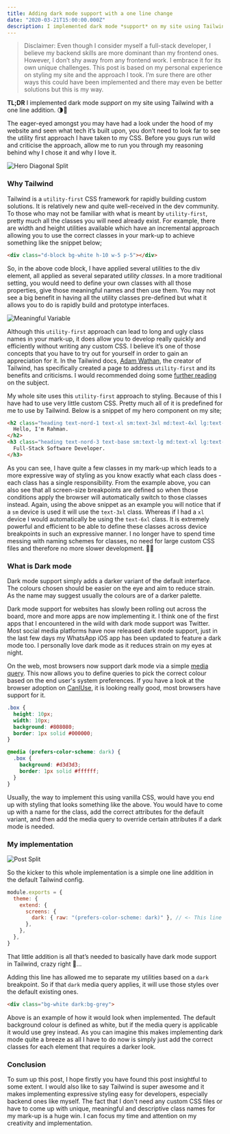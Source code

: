 ```yaml
---
title: Adding dark mode support with a one line change
date: "2020-03-21T15:00:00.000Z"
description: I implemented dark mode *support* on my site using Tailwind with a one line addition. 🌗🚀
---
```

> Disclaimer: Even though I consider myself a full-stack developer, I believe my backend skills are more dominant than my frontend ones. However, I don’t shy away from any frontend work. I embrace it for its own unique challenges. This post is based on my personal experience on styling my site and the approach I took. I’m sure there are other ways this could have been implemented and there may even be better solutions but this is my way.

**TL;DR** I implemented dark mode *support* on my site using Tailwind with a one line addition. 🌗🚀

The eager-eyed amongst you may have had a look under the hood of my website and seen what tech it’s built upon, you don’t need to look far to see the utility first approach I have taken to my CSS. Before you guys run wild and criticise the approach, allow me to run you through my reasoning behind why I chose it and why I love it.

![Hero Diagonal Split](./assets/hero-diagonal.png "Comparison on the hero section of my site, showing both the default lighter, and the new darker variant.")

### Why Tailwind

Tailwind is a `utility-first` CSS framework for rapidly building custom solutions. It is relatively new and quite well-received in the dev community. To those who may not be familiar with what is meant by `utility-first`, pretty much all the classes you will need already exist. For example, there are width and height utilities available which have an incremental approach allowing you to use the correct classes in your mark-up to achieve something like the snippet below;

```html
<div class="d-block bg-white h-10 w-5 p-5"></div>
```

So, in the above code block, I have applied several utilities to the div element, all applied as several separated *utility classes*. In a more traditional setting, you would need to define your own classes with all those properties, give those meaningful names and then use them. You may not see a big benefit in having all the utility classes pre-defined but what it allows you to do is rapidly build and prototype interfaces.

![Meaningful Variable](./assets/meaningful-variable.jpg "There's only 2 hard problems in Programming - 1) cache invalidation 2) naming things 🤣")

Although this `utility-first` approach can lead to long and ugly class names in your mark-up, it does allow you to develop really quickly and efficiently without writing any custom CSS. I believe it’s one of those concepts that you have to try out for yourself in order to gain an appreciation for it. In the Tailwind docs, [Adam Wathan](https://twitter.com/adamwathan), the creator of Tailwind, has specifically created a page to address `utility-first` and its benefits and criticisms. I would recommended doing some [further reading](https://tailwindcss.com/docs/utility-first) on the subject.

My whole site uses this `utility-first` approach to styling. Because of this I have had to use very little custom CSS. Pretty much all of it is predefined for me to use by Tailwind. Below is a snippet of my hero component on my site;

```html
<h2 class="heading text-nord-1 text-xl sm:text-3xl md:text-4xl lg:text-5xl xl:text-6xl">
  Hello, I'm Rahman.
</h2>
<h3 class="heading text-nord-3 text-base sm:text-lg md:text-xl lg:text-2xl xl:text-3xl">
  Full-Stack Software Developer.
</h3>
```

As you can see, I have quite a few classes in my mark-up which leads to a more expressive way of styling as you know exactly what each class does - each class has a single responsibility. From the example above, you can also see that all screen-size breakpoints are defined so when those conditions apply the browser will automatically switch to those classes instead. Again, using the above snippet as an example you will notice that if a `sm` device is used it will use the `text-3xl` class. Whereas if I had a `xl` device I would automatically be using the `text-6xl` class. It is extremely powerful and efficient to be able to define these classes across device breakpoints in such an expressive manner. I no longer have to spend time messing with naming schemes for classes, no need for large custom CSS files and therefore no more slower development. 💨🚀

### What is Dark mode

Dark mode support simply adds a darker variant of the default interface. The colours chosen should be easier on the eye and aim to reduce strain. As the name may suggest usually the colours are of a darker palette.

Dark mode support for websites has slowly been rolling out across the board, more and more apps are now implementing it. I think one of the first apps that I encountered in the wild with dark mode support was Twitter. Most social media platforms have now released dark mode support, just in the last few days my WhatsApp iOS app has been updated to feature a dark mode too. I personally love dark mode as it reduces strain on my eyes at night.

On the web, most browsers now support dark mode via a simple [media query](https://developer.mozilla.org/en-US/docs/Web/CSS/@media/prefers-color-scheme). This now allows you to define queries to pick the correct colour based on the end user's system preferences. If you have a look at the browser adoption on [CanIUse](https://caniuse.com/#feat=prefers-color-scheme), it is looking really good, most browsers have support for it.

```css
.box {
  height: 10px;
  width: 10px;
  background: #808080;
  border: 1px solid #000000;
}

@media (prefers-color-scheme: dark) {
  .box {
    background: #d3d3d3;
    border: 1px solid #ffffff;
  }
}
```

Usually, the way to implement this using vanilla CSS, would have you end up with styling that looks something like the above. You would have to come up with a name for the class, add the correct attributes for the default variant, and then add the media query to override certain attributes if a dark mode is needed.

### My implementation

![Post Split](./assets/post-split.png "Comparing a blog post across both the default lighter and the new darker variant.")

So the kicker to this whole implementation is a simple one line addition in the default Tailwind config.

```javascript
module.exports = {
  theme: {
    extend: {
      screens: {
        dark: { raw: "(prefers-color-scheme: dark)" }, // <- This line is the magic sauce ✨💫
      },
    },
  },
}
```

That little addition is all that’s needed to basically have dark mode support in Tailwind, crazy right 👀...

Adding this line has allowed me to separate my utilities based on a `dark` breakpoint. So if that `dark` media query applies, it will use those styles over the default existing ones.

```html
<div class="bg-white dark:bg-grey"> 
```

Above is an example of how it would look when implemented. The default background colour is defined as white, but if the media query is applicable it would use grey instead. As you can imagine this makes implementing dark mode quite a breeze as all I have to do now is simply just add the correct classes for each element that requires a darker look.

### Conclusion

To sum up this post, I hope firstly you have found this post insightful to some extent. I would also like to say Tailwind is super awesome and it makes implementing expressive styling easy for developers, especially backend ones like myself. The fact that I don't need any custom CSS files or have to come up with unique, meaningful and descriptive class names for my mark-up is a huge win. I can focus my time and attention on my creativity and implementation.
